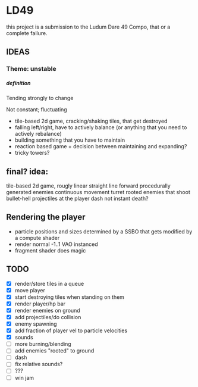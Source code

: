 # LD49
this project is a submission to the Ludum Dare 49 Compo, that or a complete failure.

## IDEAS
### Theme: unstable
##### definition
Tending strongly to change

Not constant; fluctuating

- tile-based 2d game, cracking/shaking tiles, that get destroyed
- falling left/right, have to actively balance (or anything that you need to actively rebalance)
- building something that you have to maintain
- reaction based game + decision between maintaining and expanding?
- tricky towers?

## final? idea:
tile-based 2d game, rougly linear straight line forward
procedurally generated enemies
continuous movement
turret rooted enemies that shoot bullet-hell projectiles at the player
dash
not instant death? 

## Rendering the player

- particle positions and sizes determined by a SSBO that gets modified by a compute shader
- render normal -1..1 VAO instanced
- fragment shader does magic

## TODO

- [x] render/store tiles in a queue
- [x] move player
- [x] start destroying tiles when standing on them
- [x] render player/hp bar
- [x] render enemies on ground
- [x] add projectiles/do collision
- [x] enemy spawning
- [x] add fraction of player vel to particle velocities
- [x] sounds
- [ ] more burning/blending
- [ ] add enemies "rooted" to ground
- [ ] dash
- [ ] fix relative sounds?
- [ ] ???
- [ ] win jam